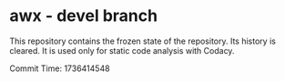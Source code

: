 # awx - devel branch

This repository contains the frozen state of the repository.
Its history is cleared. It is used only for static code
analysis with Codacy.

Commit Time: 1736414548